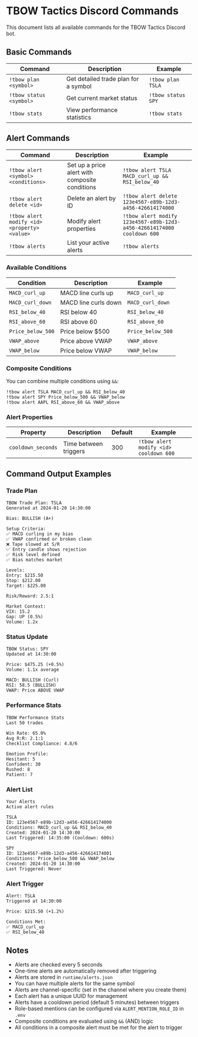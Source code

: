 # TBOW Tactics Discord Commands

This document lists all available commands for the TBOW Tactics Discord bot.

## Basic Commands

| Command | Description | Example |
|---------|-------------|---------|
| `!tbow plan <symbol>` | Get detailed trade plan for a symbol | `!tbow plan TSLA` |
| `!tbow status <symbol>` | Get current market status | `!tbow status SPY` |
| `!tbow stats` | View performance statistics | `!tbow stats` |

## Alert Commands

| Command | Description | Example |
|---------|-------------|---------|
| `!tbow alert <symbol> <conditions>` | Set up a price alert with composite conditions | `!tbow alert TSLA MACD_curl_up && RSI_below_40` |
| `!tbow alert delete <id>` | Delete an alert by ID | `!tbow alert delete 123e4567-e89b-12d3-a456-426614174000` |
| `!tbow alert modify <id> <property> <value>` | Modify alert properties | `!tbow alert modify 123e4567-e89b-12d3-a456-426614174000 cooldown 600` |
| `!tbow alerts` | List your active alerts | `!tbow alerts` |

### Available Conditions

| Condition | Description | Example |
|-----------|-------------|---------|
| `MACD_curl_up` | MACD line curls up | `MACD_curl_up` |
| `MACD_curl_down` | MACD line curls down | `MACD_curl_down` |
| `RSI_below_40` | RSI below 40 | `RSI_below_40` |
| `RSI_above_60` | RSI above 60 | `RSI_above_60` |
| `Price_below_500` | Price below $500 | `Price_below_500` |
| `VWAP_above` | Price above VWAP | `VWAP_above` |
| `VWAP_below` | Price below VWAP | `VWAP_below` |

### Composite Conditions

You can combine multiple conditions using `&&`:

```text
!tbow alert TSLA MACD_curl_up && RSI_below_40
!tbow alert SPY Price_below_500 && VWAP_below
!tbow alert AAPL RSI_above_60 && VWAP_above
```

### Alert Properties

| Property | Description | Default | Example |
|----------|-------------|---------|---------|
| `cooldown_seconds` | Time between triggers | 300 | `!tbow alert modify <id> cooldown 600` |

## Command Output Examples

### Trade Plan
```
TBOW Trade Plan: TSLA
Generated at 2024-01-20 14:30:00

Bias: BULLISH (A+)

Setup Criteria:
✅ MACD curling in my bias
✅ VWAP confirmed or broken clean
❌ Tape slowed at S/R
✅ Entry candle shows rejection
✅ Risk level defined
✅ Bias matches market

Levels:
Entry: $215.50
Stop: $212.00
Target: $225.00

Risk/Reward: 2.5:1

Market Context:
VIX: 15.2
Gap: UP (0.5%)
Volume: 1.2x
```

### Status Update
```
TBOW Status: SPY
Updated at 14:30:00

Price: $475.25 (+0.5%)
Volume: 1.1x average

MACD: BULLISH (Curl)
RSI: 58.5 (BULLISH)
VWAP: Price ABOVE VWAP
```

### Performance Stats
```
TBOW Performance Stats
Last 50 trades

Win Rate: 65.0%
Avg R:R: 2.1:1
Checklist Compliance: 4.8/6

Emotion Profile:
Hesitant: 5
Confident: 30
Rushed: 8
Patient: 7
```

### Alert List
```
Your Alerts
Active alert rules

TSLA
ID: 123e4567-e89b-12d3-a456-426614174000
Conditions: MACD_curl_up && RSI_below_40
Created: 2024-01-20 14:30:00
Last Triggered: 14:35:00 (Cooldown: 600s)

SPY
ID: 123e4567-e89b-12d3-a456-426614174001
Conditions: Price_below_500 && VWAP_below
Created: 2024-01-20 14:30:00
Last Triggered: Never
```

### Alert Trigger
```
Alert: TSLA
Triggered at 14:30:00

Price: $215.50 (+1.2%)

Conditions Met:
✅ MACD_curl_up
✅ RSI_below_40
```

## Notes

- Alerts are checked every 5 seconds
- One-time alerts are automatically removed after triggering
- Alerts are stored in `runtime/alerts.json`
- You can have multiple alerts for the same symbol
- Alerts are channel-specific (set in the channel where you create them)
- Each alert has a unique UUID for management
- Alerts have a cooldown period (default 5 minutes) between triggers
- Role-based mentions can be configured via `ALERT_MENTION_ROLE_ID` in `.env`
- Composite conditions are evaluated using `&&` (AND) logic
- All conditions in a composite alert must be met for the alert to trigger 